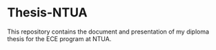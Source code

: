 # Thesis-NTUA
This repository contains the document and presentation of my diploma thesis for the ECE program at NTUA.
